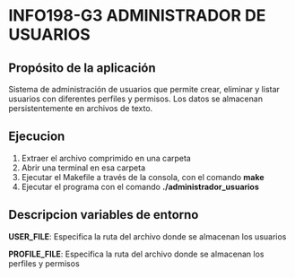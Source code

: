 # INFO198-G3 ADMINISTRADOR DE USUARIOS

## Propósito de la aplicación
Sistema de administración de usuarios que permite crear, eliminar y listar usuarios con diferentes perfiles y permisos. Los datos se almacenan persistentemente en archivos de texto.

## Ejecucion
1) Extraer el archivo comprimido en una carpeta
2) Abrir una terminal en esa carpeta
3) Ejecutar el Makefile a través de la consola, con el comando **make**
4) Ejecutar el programa con el comando **./administrador_usuarios**

## Descripcion variables de entorno
**USER_FILE**: Especifica la ruta del archivo donde se almacenan los usuarios

**PROFILE_FILE**: Especifica la ruta del archivo donde se almacenan los perfiles y permisos
